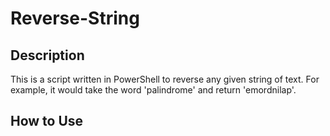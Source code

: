 # Reverse-String

## Description
This is a script written in PowerShell to reverse any given string of text. For example, it would take the word 'palindrome' and return 'emordnilap'.

## How to Use